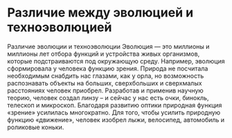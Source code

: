 # Различие между эволюцией и техноэволюцией

Различие эволюции и техноэволюции
Эволюция — это миллионы и миллионы лет отбора функций и устройства живых организмов, которые подстраиваются под окружающую среду. Например, эволюция сформировала у человека функцию зрения. Природа не посчитала необходимым снабдить нас глазами, как у орла, но возможность распознавать объекты на больших, сверхбольших и сверхмалых расстояниях человек приобрел. Разработав и применив научную теорию, человек создал линзу – и сейчас у нас есть очки, бинокль, телескоп и микроскоп. Благодаря развитию оптики природная функция «зрение» усилилась многократно. Для того, чтобы усилить природную функцию «движение», человек изобрел лыжи, велосипед, автомобиль и роликовые коньки.
